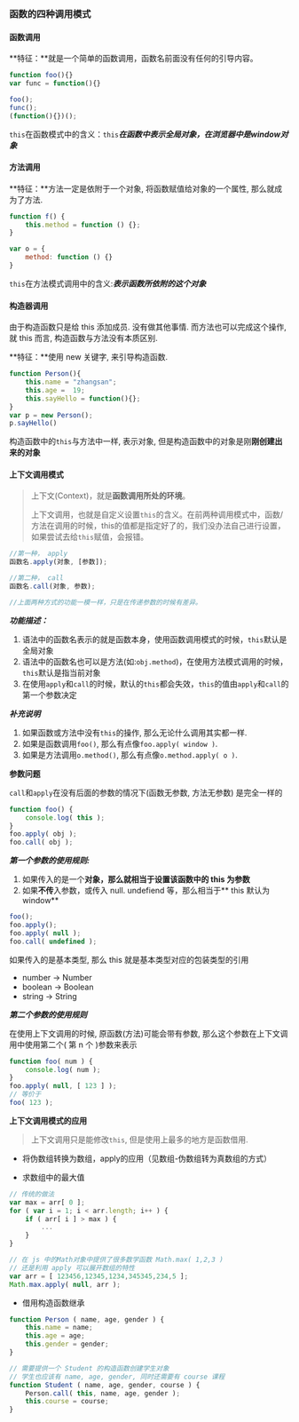 ### 函数的四种调用模式

#### 函数调用

**特征：**就是一个简单的函数调用，函数名前面没有任何的引导内容。

```javascript
function foo(){}
var func = function(){}

foo(); 
func();
(function(){})();
```

`this`在函数模式中的含义：`this`_**在函数中表示全局对象，在浏览器中是window对象**_

#### 方法调用

**特征：**方法一定是依附于一个对象, 将函数赋值给对象的一个属性, 那么就成为了方法.

```javascript
function f() {
    this.method = function () {};
}

var o = {
    method: function () {}
}
```

`this`在方法模式调用中的含义:_**表示函数所依附的这个对象**_

#### 构造器调用

由于构造函数只是给 this 添加成员. 没有做其他事情. 而方法也可以完成这个操作, 就 this 而言, 构造函数与方法没有本质区别.

**特征：**使用 new 关键字, 来引导构造函数.

```javascript
function Person(){
    this.name = "zhangsan";
    this.age =  19;
    this.sayHello = function(){};
}
var p = new Person();
p.sayHello()
```

构造函数中的`this`与方法中一样, 表示对象, 但是构造函数中的对象是刚**刚创建出来的对象**

#### 上下文调用模式

> 上下文\(Context\)，就是**函数调用所处的环境**。
>
> 上下文调用，也就是自定义设置`this`的含义。在前两种调用模式中，函数/方法在调用的时候，this的值都是指定好了的，我们没办法自己进行设置，如果尝试去给`this`赋值，会报错。

```javascript
//第一种， apply
函数名.apply(对象, [参数]);

//第二种， call
函数名.call(对象, 参数);

//上面两种方式的功能一模一样，只是在传递参数的时候有差异。
```

_**功能描述：**_

1. 语法中的函数名表示的就是函数本身，使用函数调用模式的时候，`this`默认是全局对象
2. 语法中的函数名也可以是方法\(如:`obj.method`\)，在使用方法模式调用的时候，`this`默认是指当前对象
3. 在使用`apply`和`call`的时候，默认的`this`都会失效，`this`的值由`apply`和`call`的第一个参数决定

_**补充说明**_

1. 如果函数或方法中没有`this`的操作, 那么无论什么调用其实都一样.
2. 如果是函数调用`foo()`, 那么有点像`foo.apply( window )`.
3. 如果是方法调用`o.method()`, 那么有点像`o.method.apply( o )`.

**参数问题**

`call`和`apply`在没有后面的参数的情况下\(函数无参数, 方法无参数\) 是完全一样的

```javascript
function foo() {
    console.log( this );
}
foo.apply( obj );
foo.call( obj );
```

_**第一个参数的使用规则:**_

1. 如果传入的是一个**对象，**那么就相当于**设置该函数中的 this 为参数**
2. 如果**不传**入参数，或传入 null. undefiend 等，那么相当于** this 默认为 window**

```javascript
foo();
foo.apply();
foo.apply( null );
foo.call( undefined );
```

如果传入的是基本类型, 那么 this 就是基本类型对应的包装类型的引用

* number -&gt; Number
* boolean -&gt; Boolean
* string -&gt; String

_**第二个参数的使用规则**_

在使用上下文调用的时候, 原函数\(方法\)可能会带有参数, 那么这个参数在上下文调用中使用第二个\( 第 n 个 \)参数来表示

```javascript
function foo( num ) {
    console.log( num );
}
foo.apply( null, [ 123 ] );
// 等价于
foo( 123 );
```

**上下文调用模式的应用**

> 上下文调用只是能修改`this`, 但是使用上最多的地方是函数借用.

* 将伪数组转换为数组，apply的应用（见数组-伪数组转为真数组的方式）

* 求数组中的最大值

```javascript
// 传统的做法
var max = arr[ 0 ];
for ( var i = 1; i < arr.length; i++ ) {
    if ( arr[ i ] > max ) {
        ...
    }
}

// 在 js 中的Math对象中提供了很多数学函数 Math.max( 1,2,3 )
// 还是利用 apply 可以展开数组的特性
var arr = [ 123456,12345,1234,345345,234,5 ];
Math.max.apply( null, arr );
```

* 借用构造函数继承

```javascript
function Person ( name, age, gender ) {
    this.name = name;
    this.age = age;
    this.gender = gender;
}

// 需要提供一个 Student 的构造函数创建学生对象
// 学生也应该有 name, age, gender, 同时还需要有 course 课程
function Student ( name, age, gender, course ) {
    Person.call( this, name, age, gender );
    this.course = course;
}
```



